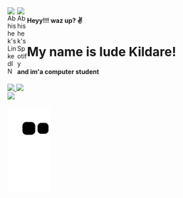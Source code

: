 </a>
  <a href="https://www.linkedin.com/in/iude-meneses-879539200/">
  <img align="left" alt="Abhishek's LinkedIN" width="22px" src="https://raw.githubusercontent.com/peterthehan/peterthehan/master/assets/linkedin.svg" />
</a>
<a href="https://open.spotify.com/user/iudek">
  <img align="left" alt="Abhishek's Spotify" width="22px" src="https://raw.githubusercontent.com/peterthehan/peterthehan/master/assets/spotify.svg" />
</a>

#### Heyy!!! waz up? ✌ 

# My name is Iude Kildare!
#### and im'a computer student
<div>
  <a href="https://github.com/rafaballerini">
  <img height="180em" src="https://github-readme-stats.vercel.app/api?username=IudeK&show_icons=true&theme=dracula&include_all_commits=true&count_private=true"/>
  <img height="180em" src="https://github-readme-stats.vercel.app/api/top-langs/?username=IudeK&layout=compact&langs_count=7&theme=dracula"/>
</div>
<a href = "mailto:ikildarem@gmail.com"><img src="https://img.shields.io/badge/-Gmail-%23333?style=for-the-badge&logo=gmail&logoColor=white" target="_blank"></a>

  

  ![Snake animation](https://github.com/rafaballerini/rafaballerini/blob/output/github-contribution-grid-snake.svg)
